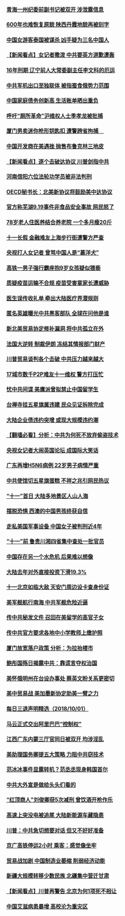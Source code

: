 #### [青海一州纪委前副书记被双开 涉泄露信息](../pages/nsc413/n10755923.md) 

#### [600年也难恢复原貌 陕西丹霞地貌再被刻字](../pages/nsc413/n10756748.md) 

#### [中国女游客泰国被谋杀 凶手疑为三名中国人](../pages/nsc413/n10756664.md) 

#### [【新闻看点】女记者撒泼 中共要英方道歉遭轰](../pages/nsc413/n10756404.md) 

#### [16年刑期 辽宁前人大常委副主任李文科的厄运](../pages/nsc413/n10755807.md) 

#### [中共军机出口至独联体 被指蚕食俄势力范围](../pages/nsc413/n10756471.md) 

#### [中国家庭债务创新高 生活账单晒出重负](../pages/nsc413/n10756548.md) 

#### [呼吁“厕所革命”沪维权人士季孝龙被批捕](../pages/nsc413/n10756599.md) 

#### [厦门男卖迷你枪形钥匙扣 遭警跨省拘捕　](../pages/nsc413/n10756575.md) 

#### [中国开发商在美遇挫 抛售布鲁克林三地皮](../pages/nsc413/n10756541.md) 

#### [【新闻看点】逐个击破达协议 川普剑指中共](../pages/nsc413/n10756217.md) 

#### [河南信阳六位法轮功学员被非法判刑](../pages/nsc413/n10756477.md) 

#### [OECD秘书长：北美新协议将鼓励美中达协议](../pages/nsc413/n10756498.md) 

#### [官方称芜湖9.19事件非食品安全事故 网民怒了](../pages/nsc413/n10756396.md) 

#### [78岁老人住医养结合养老院 一个多月瘦20斤](../pages/nsc413/n10756429.md) 

#### [十一长假 金融难友上海步行街遭警方严查](../pages/nsc413/n10756080.md) 

#### [央视打人女记者 曾骂中国人是“慕洋犬”](../pages/nsc413/n10756246.md) 

#### [高铁一男子强行霸座抱9岁女孩疑似猥亵](../pages/nsc413/n10756096.md) 

#### [质疑疫苗运输不合规 疫苗受害童家长遭威胁](../pages/nsc413/n10754809.md) 

#### [医生误传收礼单 牵出大陆医疗界潜规则](../pages/nsc413/n10756273.md) 

#### [匿名英雄曝光中共黑客部队 全球在问他是谁](../pages/nsc413/n10756365.md) 

#### [新北美贸易协定修补漏洞 将中共孤立在外](../pages/nsc413/n10756251.md) 

#### [法国大逆转 制裁伊朗 冻结其情报部门财产](../pages/nsc413/n10756287.md) 

#### [川普贸易谈判各个击破 中共压力越来越大](../pages/nsc413/n10756206.md) 

#### [17城市数千P2P难友十一维权 警方打压忙](../pages/nsc413/n10756348.md) 

#### [忧中共间谍 美鹰派曾拟禁止中国留学生](../pages/nsc413/n10756116.md) 

#### [台禅寺挂五星旗属违建 民众见证拆除完成](../pages/nsc413/n10755611.md) 

#### [大陆企业债违约突增 或现大规模违约潮](../pages/nsc413/n10755456.md) 

#### [【翻墙必看】分析：中共为何死不放弃偷盗技术](../pages/nsc413/n10754922.md) 

#### [央视女记者大闹英国论坛 成国际大笑话](../pages/nsc413/n10755839.md) 

#### [广东再增H5N6病例 22岁男子病情严重](../pages/nsc413/n10755658.md) 

#### [中共使馆切五星旗蛋糕 不祥之兆引网民热议](../pages/nsc413/n10755790.md) 

#### [“十一”首日 大陆多地景区人山人海](../pages/nsc413/n10755444.md) 

#### [摆脱恐惧 西澳的中国男孩终获自信](../pages/nsc413/n10748393.md) 

#### [走私美国军事设备 中国女子被判刑近4年](../pages/nsc413/n10755437.md) 

#### [“十一”前 鲁贵川湘四省集中查处一批官员](../pages/nsc413/n10755373.md) 

#### [中国存在另一个水危机 后果难以想像](../pages/nsc413/n10755454.md) 

#### [大陆去年对外直接投资下滑19.3%](../pages/nsc413/n10755091.md) 

#### [十一北京如临大敌 天安门周边设卡查身份证](../pages/nsc413/n10755163.md) 

#### [美军舰航行南海 中共军舰危险近逼](../pages/nsc413/n10755171.md) 

#### [传中共秘发文件 召回在美留学的高官子女](../pages/nsc413/n10755066.md) 

#### [传中共官方要求各地中小学教师上缴护照](../pages/nsc413/n10754957.md) 

#### [厦门放宽落户政策 分析：为拉抬楼市](../pages/nsc413/n10754695.md) 

#### [鲍彤国殇日揭露中共：靠谎言夺权治国](../pages/nsc413/n10754900.md) 

#### [美怀俄明州在台设办事处 蔡英文盼关系更密切](../pages/nsc413/n10754891.md) 

#### [美中贸易战 美加墨新协定助美一臂之力](../pages/nsc413/n10754879.md) 

#### [每日三退声明精选（2018/10/01）](../pages/nsc413/n10754961.md) 

#### [马云正式交出阿里巴巴“控制权”](../pages/nsc413/n10754567.md) 

#### [江西广东内蒙三厅官同日被双开 均涉淫乱](../pages/nsc413/n10754883.md) 

#### [美助理国务卿提五大策略 力阻中共窃技术](../pages/nsc413/n10754355.md) 

#### [范冰冰事件显露转机？范丞丞现身韩国首尔](../pages/nsc413/n10754615.md) 

#### [中共大外宣是做给头头们看的](../pages/nsc413/n10754601.md) 

#### [“红顶商人”刘俊卿获5次减刑 曾饮酒开枪作乐](../pages/nsc413/n10754551.md) 

#### [高速上突没电被追尾 大陆新能源车藏隐患](../pages/nsc413/n10754529.md) 

#### [川普：中共急切想要对话 但又不好好准备](../pages/nsc413/n10754101.md) 

#### [京广高铁停运2小时 乘客：感觉像坐牢](../pages/nsc413/n10754518.md) 

#### [贸易战加剧 中国制造业萎缩 削弱经济动能](../pages/nsc413/n10754406.md) 

#### [新疆大规模转移少数民族 北疆集中营迁甘肃](../pages/nsc413/n10754449.md) 

#### [【新闻看点】川普再警告 北京为何1项死不相让](../pages/nsc413/n10754283.md) 

#### [中国艾滋病患暴增 高校沦为重灾区](../pages/nsc413/n10754336.md) 


